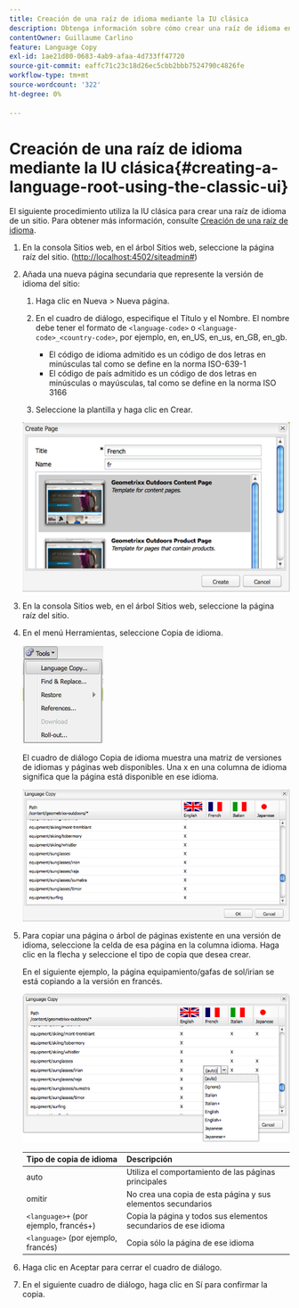 ```yaml
---
title: Creación de una raíz de idioma mediante la IU clásica
description: Obtenga información sobre cómo crear una raíz de idioma en Adobe Experience Manager mediante la IU clásica.
contentOwner: Guillaume Carlino
feature: Language Copy
exl-id: 1ae21d80-0683-4ab9-afaa-4d733ff47720
source-git-commit: eaffc71c23c18d26ec5cbb2bbb7524790c4826fe
workflow-type: tm+mt
source-wordcount: '322'
ht-degree: 0%

---
```


# Creación de una raíz de idioma mediante la IU clásica{#creating-a-language-root-using-the-classic-ui}

El siguiente procedimiento utiliza la IU clásica para crear una raíz de idioma de un sitio. Para obtener más información, consulte [Creación de una raíz de idioma](/help/sites-administering/tc-prep.md#creating-a-language-root).

1. En la consola Sitios web, en el árbol Sitios web, seleccione la página raíz del sitio. ([http://localhost:4502/siteadmin#](http://localhost:4502/siteadmin#))
1. Añada una nueva página secundaria que represente la versión de idioma del sitio:

   1. Haga clic en Nueva > Nueva página.
   1. En el cuadro de diálogo, especifique el Título y el Nombre. El nombre debe tener el formato de `<language-code>` o `<language-code>_<country-code>`, por ejemplo, en, en_US, en_us, en_GB, en_gb.

      * El código de idioma admitido es un código de dos letras en minúsculas tal como se define en la norma ISO-639-1
      * El código de país admitido es un código de dos letras en minúsculas o mayúsculas, tal como se define en la norma ISO 3166

   1. Seleccione la plantilla y haga clic en Crear.

   ![newpagefr](assets/newpagefr.png)

1. En la consola Sitios web, en el árbol Sitios web, seleccione la página raíz del sitio.
1. En el menú Herramientas, seleccione Copia de idioma.

   ![toolslanguageCopy](assets/toolslanguagecopy.png)

   El cuadro de diálogo Copia de idioma muestra una matriz de versiones de idiomas y páginas web disponibles. Una x en una columna de idioma significa que la página está disponible en ese idioma.

   ![languageCopyDialog](assets/languagecopydialog.png)

1. Para copiar una página o árbol de páginas existente en una versión de idioma, seleccione la celda de esa página en la columna idioma. Haga clic en la flecha y seleccione el tipo de copia que desea crear.

   En el siguiente ejemplo, la página equipamiento/gafas de sol/irian se está copiando a la versión en francés.

   ![Languagecopydilogdropdown](assets/languagecopydilogdropdown.png)

   | Tipo de copia de idioma | Descripción |
   |---|---|
   | auto | Utiliza el comportamiento de las páginas principales |
   | omitir | No crea una copia de esta página y sus elementos secundarios |
   | `<language>+` (por ejemplo, francés+) | Copia la página y todos sus elementos secundarios de ese idioma |
   | `<language>` (por ejemplo, francés) | Copia sólo la página de ese idioma |

1. Haga clic en Aceptar para cerrar el cuadro de diálogo.
1. En el siguiente cuadro de diálogo, haga clic en Sí para confirmar la copia.
